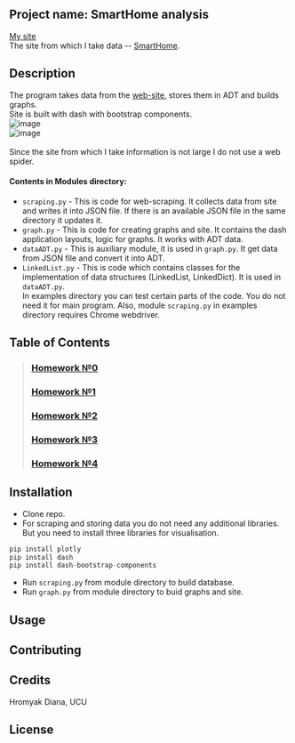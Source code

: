 ## Project name: SmartHome analysis
[My site](https://deersmarthome.herokuapp.com/)
<br>
The site from which I take data -- [SmartHome](https://www.smarthomedb.com/products).
## Description
The program takes data from the [web-site](https://www.smarthomedb.com/products, 'SmartHome'), stores them in ADT and builds graphs.
<br>Site is built with dash with bootstrap components.
<br>
![image](https://user-images.githubusercontent.com/54356826/82119593-8327ee00-9788-11ea-83b6-bf75ec610d3e.png)
<br>
![image](https://user-images.githubusercontent.com/54356826/82119626-c1bda880-9788-11ea-9d85-93b969798125.png)
<br>
<br>Since the site from which I take information is not large I do not use a web spider.
#### Contents in Modules directory: 
- `scraping.py` - This is code for web-scraping. It collects data from site and writes it into JSON file. If there is an available JSON file in the same directory it updates it.
- `graph.py` - This is code for creating graphs and site. It contains the dash application layouts, logic for graphs. It works with ADT data.
- `dataADT.py` - This is auxiliary module, it is used in `graph.py`. It get data from JSON file and convert it into ADT.
- `LinkedList.py` - This is code which contains classes for the implementation of data structures (LinkedList, LinkedDict). It is used in `dataADT.py`.
<br>In examples directory you can test certain parts of the code. You do not need it for main program. Also, module `scraping.py` in examples directory requires Chrome webdriver.
## Table of Contents
> ### [Homework №0](https://github.com/Diana-Doe/homework/wiki/%D0%94%D0%BE%D0%BC%D0%B0%D1%88%D0%BD%D1%94-%D0%B7%D0%B0%D0%B2%D0%B4%D0%B0%D0%BD%D0%BD%D1%8F-0)
> ### [Homework №1](https://github.com/Diana-Doe/homework/wiki/%D0%94%D0%BE%D0%BC%D0%B0%D1%88%D0%BD%D1%94-%D0%B7%D0%B0%D0%B2%D0%B4%D0%B0%D0%BD%D0%BD%D1%8F-1)
> ### [Homework №2](https://github.com/Diana-Doe/homework/wiki/%D0%94%D0%BE%D0%BC%D0%B0%D1%88%D0%BD%D1%94-%D0%B7%D0%B0%D0%B2%D0%B4%D0%B0%D0%BD%D0%BD%D1%8F-2)
> ### [Homework №3](https://github.com/Diana-Doe/homework/wiki/%D0%94%D0%BE%D0%BC%D0%B0%D1%88%D0%BD%D1%94-%D0%B7%D0%B0%D0%B2%D0%B4%D0%B0%D0%BD%D0%BD%D1%8F-3)
> ### [Homework №4](https://github.com/Diana-Doe/homework/wiki/%D0%94%D0%BE%D0%BC%D0%B0%D1%88%D0%BD%D1%94-%D0%B7%D0%B0%D0%B2%D0%B4%D0%B0%D0%BD%D0%BD%D1%8F-4)
## Installation
- Clone repo.
- For scraping and storing data you do not need any additional libraries. But you need to install three libraries for visualisation.
```python
pip install plotly
pip install dash
pip install dash-bootstrap-components 
```
- Run `scraping.py` from module directory to build database.
- Run `graph.py` from module directory to buid graphs and site.
## Usage

## Contributing
## Credits
Hromyak Diana, UCU
## License
